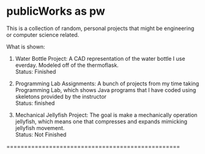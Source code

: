 # publicWorks as pw
This is a collection of random, personal projects that might be engineering or computer science related.

What is shown:

1. Water Bottle Project: A CAD representation of the water bottle I use everday. Modeled off of the thermoflask. <br />
Status: Finished

2. Programming Lab Assignments: A bunch of projects from my time taking Programming Lab, which shows Java programs that I have coded using skeletons provided by the instructor <br />
Status: finished

3. Mechanical Jellyfish Project: The goal is make a mechanically operation jellyfish, which means one that compresses and expands mimicking jellyfish movement. <br />
Status: Not Finished

=================================================  <br />


